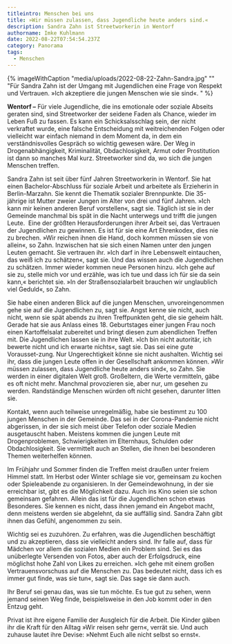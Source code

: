 ```yaml
---
titleintro: Menschen bei uns
title: »Wir müssen zulassen, dass Jugendliche heute anders sind.«
description: Sandra Zahn ist Streetworkerin in Wentorf
authorname: Imke Kuhlmann
date: 2022-08-22T07:54:54.237Z
category: Panorama
tags:
  - Menschen
---
```

{% imageWithCaption "media/uploads/2022-08-22-Zahn-Sandra.jpg" "" "Für Sandra Zahn ist der Umgang mit Jugendlichen eine Frage von Respekt und Vertrauen. »Ich akzeptiere die jungen Menschen wie sie sind«.     " %}



**Wentorf –** Für viele Jugendliche, die ins emotionale oder soziale Abseits geraten sind, sind Streetworker der seidene Faden als Chance, wieder im Leben Fuß zu fassen. Es kann ein Schicksalsschlag sein, der nicht verkraftet wurde, eine falsche Entscheidung mit weitreichenden Folgen oder vielleicht war einfach niemand in dem Moment da, in dem ein verständnisvolles Gespräch so wichtig gewesen wäre. Der Weg in Drogenabhängigkeit, Kriminalität, Obdachlosigkeit, Armut oder Prostitution ist dann so manches Mal kurz. Streetworker sind da, wo sich die jungen Menschen treffen. 

Sandra Zahn ist seit über fünf Jahren Streetworkerin in Wentorf. Sie hat einen Bachelor-Abschluss für soziale Arbeit und arbeitete als Erzieherin in Berlin-Marzahn. Sie kennt die Thematik sozialer Brennpunkte. Die 35-jährige ist Mutter zweier Jungen im Alter von drei und fünf Jahren. »Ich kann mir keinen anderen Beruf vorstellen«, sagt sie. Täglich ist sie in der Gemeinde manchmal bis spät in die Nacht unterwegs und trifft die jungen Leute.  Eine der größten Herausforderungen ihrer Arbeit sei, das Vertrauen der Jugendlichen zu gewinnen. Es ist für sie eine Art Ehrenkodex, dies nie zu brechen. »Wir reichen ihnen die Hand, doch kommen müssen sie von allein«, so Zahn. Inzwischen hat sie sich einen Namen unter den jungen Leuten gemacht. Sie vertrauen ihr. »Ich darf in ihre Lebenswelt eintauchen, das weiß ich zu schätzen«, sagt sie. Und das wissen auch die Jugendlichen zu schätzen. Immer wieder kommen neue Personen hinzu. »Ich gehe auf sie zu, stelle mich vor und erzähle, was ich tue und dass ich für sie da sein kann,« berichtet sie. »In der Straßensozialarbeit brauchen wir unglaublich viel Geduld«, so Zahn. 

Sie habe einen anderen Blick auf die jungen Menschen, unvoreingenommen gehe sie auf die Jugendlichen zu, sagt sie. Angst kenne sie nicht, auch nicht, wenn sie spät abends zu ihren Treffpunkten geht, die sie geheim hält. Gerade hat sie aus Anlass eines 18. Geburtstages einer jungen Frau noch einen Kartoffelsalat zubereitet und bringt diesen zum abendlichen Treffen mit. Die Jugendlichen lassen sie in ihre Welt. »Ich bin nicht autoritär, ich bewerte nicht und ich erwarte nichts«, sagt sie. Das sei eine gute Vorausset-zung. Nur Ungerechtigkeit könne sie nicht aushalten. Wichtig sei ihr, dass die jungen Leute offen in der Gesellschaft ankommen können. »Wir müssen zulassen, dass Jugendliche heute anders sind«, so Zahn. Sie werden in einer digitalen Welt groß. Großeltern, die Werte vermitteln, gäbe es oft nicht mehr. Manchmal provozieren sie, aber nur, um gesehen zu werden. Randständige Menschen würden oft nicht gesehen, darunter litten sie.

Kontakt, wenn auch teilweise unregelmäßig, habe sie bestimmt zu 100 jungen Menschen in der Gemeinde. Das sei in der Corona-Pandemie nicht abgerissen, in der sie sich meist über Telefon oder soziale Medien ausgetauscht haben. Meistens kommen die jungen Leute mit Drogenproblemen, Schwierigkeiten im Elternhaus, Schulden oder Obdachlosigkeit. Sie vermittelt auch an Stellen, die ihnen bei besonderen Themen weiterhelfen können.

Im Frühjahr und Sommer finden die Treffen meist draußen unter freiem Himmel statt. Im Herbst oder Winter schlage sie vor, gemeinsam zu kochen oder Spieleabende zu organisieren. In der Gemeindewohnung, in der sie erreichbar ist, gibt es die Möglichkeit dazu. Auch ins Kino seien sie schon gemeinsam gefahren. Allein das ist für die Jugendlichen schon etwas Besonderes. Sie kennen es nicht, dass ihnen jemand ein Angebot macht, denn meistens werden sie abgelehnt, da sie auffällig sind. Sandra Zahn gibt ihnen das Gefühl, angenommen zu sein.

Wichtig sei es zuzuhören. Zu erfahren, was die Jugendlichen beschäftigt und zu akzeptieren, dass sie vielleicht anders sind. Ihr falle auf, dass für Mädchen vor allem die sozialen Medien ein Problem sind. Sei es das unüberlegte Versenden von Fotos, aber auch der Erfolgsdruck, eine möglichst hohe Zahl von Likes zu erreichen. »Ich gehe mit einem großen Vertrauensvorschuss auf die Menschen zu. Das bedeutet nicht, dass ich es immer gut finde, was sie tun«, sagt sie. Das sage sie dann auch.

Ihr Beruf sei genau das, was sie tun möchte. Es tue gut zu sehen, wenn jemand seinen Weg finde, beispielsweise in den Job kommt oder in den Entzug geht. 

Privat ist ihre eigene Familie der Ausgleich für die Arbeit. Die Kinder gäben ihr die Kraft für den Alltag »Wir reisen sehr gern«, verrät sie. Und auch zuhause lautet ihre Devise: »Nehmt Euch alle nicht selbst so ernst«.